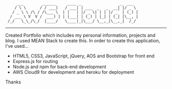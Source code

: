          ___        ______     ____ _                 _  ___  
        / \ \      / / ___|   / ___| | ___  _   _  __| |/ _ \ 
       / _ \ \ /\ / /\___ \  | |   | |/ _ \| | | |/ _` | (_) |
      / ___ \ V  V /  ___) | | |___| | (_) | |_| | (_| |\__, |
     /_/   \_\_/\_/  |____/   \____|_|\___/ \__,_|\__,_|  /_/ 
 ----------------------------------------------------------------- 


Created Portfolio which includes my personal information, projects and blog.
I used MEAN Stack to create this.
In order to create this application, I've used...
 - HTML5, CSS3, JavaScript, jQuery, AOS and Bootstrap for front end
 - Express.js for routing
 - Node.js and npm for back-end development
 - AWS Cloud9 for development and heroku for deployment
 
 Thanks

